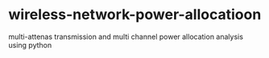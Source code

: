 # wireless-network-power-allocatioon
multi-attenas transmission and multi channel power allocation analysis using python
